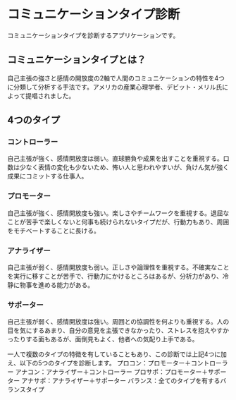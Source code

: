 # コミュニケーションタイプ診断
コミュニケーションタイプを診断するアプリケーションです。

## コミュニケーションタイプとは？
自己主張の強さと感情の開放度の2軸で人間のコミュニケーションの特性を4つに分類して分析する手法です。アメリカの産業心理学者、デビット・メリル氏によって提唱されました。

## 4つのタイプ
### コントローラー
自己主張が強く、感情開放度は弱い。直球勝負や成果を出すことを重視する。口数は少なく表情の変化も少ないため、怖い人と思われやすいが、負けん気が強く成果にコミットする仕事人。

### プロモーター
自己主張が強く、感情開放度も強い。楽しさやチームワークを重視する。退屈なことが苦手で楽しくないと何事も続けられないタイプだが、行動力もあり、周囲をモチベートすることに長ける。

### アナライザー
自己主張が弱く、感情開放度も弱い。正しさや論理性を重視する。不確実なことを実行に移すことが苦手で、行動力にかけるところはあるが、分析力があり、冷静に物事を進める能力がある。

### サポーター
自己主張が弱く、感情開放度は強い。周囲との協調性を何よりも重視する。人の目を気にするあまり、自分の意見を主張できなかったり、ストレスを抱えやすかったりする面もあるが、面倒見もよく、他者への気配り上手である。

一人で複数のタイプの特徴を有していることもあり、この診断では上記4つに加え、以下の5つのタイプを診断します。
プロコン：プロモーター＋コントローラー
アナコン：アナライザー＋コントローラー
プロサポ：プロモーター＋サポーター
アナサポ：アナライザー＋サポーター
バランス：全てのタイプを有するバランスタイプ